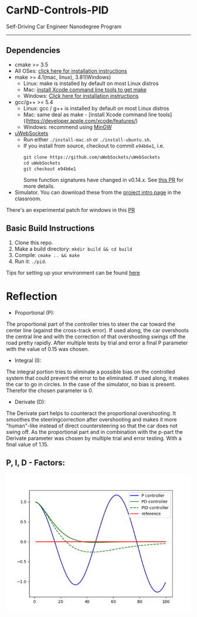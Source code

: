 # CarND-Controls-PID
Self-Driving Car Engineer Nanodegree Program

---

## Dependencies

* cmake >= 3.5
 * All OSes: [click here for installation instructions](https://cmake.org/install/)
* make >= 4.1(mac, linux), 3.81(Windows)
  * Linux: make is installed by default on most Linux distros
  * Mac: [install Xcode command line tools to get make](https://developer.apple.com/xcode/features/)
  * Windows: [Click here for installation instructions](http://gnuwin32.sourceforge.net/packages/make.htm)
* gcc/g++ >= 5.4
  * Linux: gcc / g++ is installed by default on most Linux distros
  * Mac: same deal as make - [install Xcode command line tools]((https://developer.apple.com/xcode/features/)
  * Windows: recommend using [MinGW](http://www.mingw.org/)
* [uWebSockets](https://github.com/uWebSockets/uWebSockets)
  * Run either `./install-mac.sh` or `./install-ubuntu.sh`.
  * If you install from source, checkout to commit `e94b6e1`, i.e.
    ```
    git clone https://github.com/uWebSockets/uWebSockets 
    cd uWebSockets
    git checkout e94b6e1
    ```
    Some function signatures have changed in v0.14.x. See [this PR](https://github.com/udacity/CarND-MPC-Project/pull/3) for more details.
* Simulator. You can download these from the [project intro page](https://github.com/udacity/self-driving-car-sim/releases) in the classroom.

There's an experimental patch for windows in this [PR](https://github.com/udacity/CarND-PID-Control-Project/pull/3)

## Basic Build Instructions

1. Clone this repo.
2. Make a build directory: `mkdir build && cd build`
3. Compile: `cmake .. && make`
4. Run it: `./pid`. 

Tips for setting up your environment can be found [here](https://classroom.udacity.com/nanodegrees/nd013/parts/40f38239-66b6-46ec-ae68-03afd8a601c8/modules/0949fca6-b379-42af-a919-ee50aa304e6a/lessons/f758c44c-5e40-4e01-93b5-1a82aa4e044f/concepts/23d376c7-0195-4276-bdf0-e02f1f3c665d)


# Reflection

- Proportional (P):
<p>
The proportional part of the controller tries to steer the car toward the center line (against the cross-track error). If used along, the car overshoots the central line and with the correction of that overshooting swings off the road pretty rapidly.
After multiple tests by trial and error a final P parameter with the value of 0.15 was chosen.

- Integral (I):
<p>
The integral portion tries to eliminate a possible bias on the controlled system that could prevent the error to be eliminated. If used along, it makes the car to go in circles. In the case of the simulator, no bias is present. Therefor the chosen parameter is 0.

- Derivate (D):
<p>
The Derivate part helps to counteract the proportional overshooting. It smoothes the steeringcorrection after overshooting and makes it more "human"-like instead of direct countersteering so that the car does not swing off.
As the proportional part and in combination with the p-part the Derivate parameter was chosen by multiple trial and error testing. With a final value of 1.15.
<p>


## P, I, D - Factors:
![alt text](https://github.com/BY571/PID-Controller-Udacity/blob/master/IMG/pid.png)
